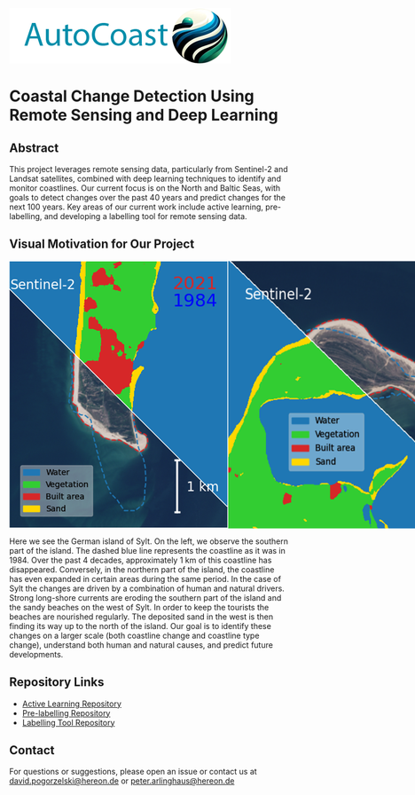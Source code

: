 ![Project Logo](./autocoast.png)

# Coastal Change Detection Using Remote Sensing and Deep Learning

## Abstract
This project leverages remote sensing data, particularly from Sentinel-2 and Landsat satellites, combined with deep learning techniques to identify and monitor coastlines. Our current focus is on the North and Baltic Seas, with goals to detect changes over the past 40 years and predict changes for the next 100 years. Key areas of our current work include active learning, pre-labelling, and developing a labelling tool for remote sensing data.

## Visual Motivation for Our Project
<!-- [![IVideo labelling tool](https://img.youtube.com/vi/YOUTUBE_VIDEO_ID_HERE/0.jpg)](https://www.youtube.com/watch?v=10l3KO1hJqc)
[![IVideo labelling tool](https://img.youtube.com/vi/YOUTUBE_VIDEO_ID_HERE/0.jpg)](https://youtu.be/ZnE89922YqQ) -->
<!-- ![Northern part of the island Sylt](./example2.png)
![Southern part of the island Sylt](./example1.png) -->

<!--
<div style="display: flex; flex-direction: row; align-items: center; overflow-x: auto;">
  <img src="example2.png" alt="Description" style="max-height: 300px; object-fit: contain; flex-shrink: 0;">
  <img src="example1.png" alt="Description" style="max-height: 300px; object-fit: contain; flex-shrink: 0;">
  <img src="sylt.gif" alt="Description" style="max-height: 300px; object-fit: contain; flex-shrink: 0;">
</div>
-->

<div style="display: flex; flex-wrap: nowrap; overflow:">
  <img src="example2.png" alt="Description" style="height: auto; max-width: 100%;">
  <img src="example1.png" alt="Description" style="height: auto; max-width: 100%;">
  <img src="sylt.gif" alt="Description" style="height: auto; max-width: 100%;">
</div>

Here we see the German island of Sylt. On the left, we observe the southern part of the island. The dashed blue line represents the coastline as it was in 1984. Over the past 4 decades, approximately 1 km of this coastline has disappeared. Conversely, in the northern part of the island, the coastline has even expanded in certain areas during the same period. In the case of Sylt the changes are driven by a combination of human and natural drivers. Strong long-shore currents are eroding the southern part of the island and the sandy beaches on the west of Sylt. In order to keep the tourists the beaches are nourished regularly. The deposited sand in the west is then finding its way up to the north of the island. Our goal is to identify these changes on a larger scale (both coastline change and coastline type change), understand both human and natural causes, and predict future developments.

## Repository Links
- [Active Learning Repository](https://github.com/autocoast/active-learning-sentinel-s2.git)
- [Pre-labelling Repository](https://github.com/yourusername/pre-labelling-repo)
- [Labelling Tool Repository](https://github.com/autocoast/remote-sensing-labelling-tool)

## Contact
For questions or suggestions, please open an issue or contact us at david.pogorzelski@hereon.de or peter.arlinghaus@hereon.de
